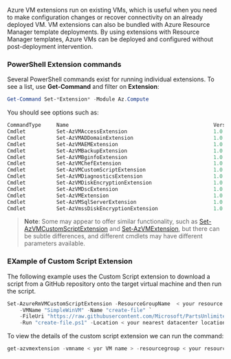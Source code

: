 
Azure VM extensions run on existing VMs, which is useful when you need to make configuration changes or recover connectivity on an already deployed VM. VM extensions can also be bundled with Azure Resource Manager template deployments. By using extensions with Resource Manager templates, Azure VMs can be deployed and configured without post-deployment intervention.


### PowerShell Extension commands
Several PowerShell commands exist for running individual extensions. To see a list, use **Get-Command** and filter on **Extension**:


```powershell
Get-Command Set-*Extension* -Module Az.Compute
```

You should see options such as:

```powershell
CommandType     Name                                               Version    Source                                                                                     ----------     -----                                               -------    ------
Cmdlet          Set-AzVMAccessExtension                            1.0.0      Az.Compute
Cmdlet          Set-AzVMADDomainExtension                          1.0.0      Az.Compute
Cmdlet          Set-AzVMAEMExtension                               1.0.0      Az.Compute
Cmdlet          Set-AzVMBackupExtension                            1.0.0      Az.Compute
Cmdlet          Set-AzVMBginfoExtension                            1.0.0      Az.Compute
Cmdlet          Set-AzVMChefExtension                              1.0.0      Az.Compute
Cmdlet          Set-AzVMCustomScriptExtension                      1.0.0      Az.Compute
Cmdlet          Set-AzVMDiagnosticsExtension                       1.0.0      Az.Compute
Cmdlet          Set-AzVMDiskEncryptionExtension                    1.0.0      Az.Compute
Cmdlet          Set-AzVMDscExtension                               1.0.0      Az.Compute
Cmdlet          Set-AzVMExtension                                  1.0.0      Az.Compute
Cmdlet          Set-AzVMSqlServerExtension                         1.0.0      Az.Compute
Cmdlet          Set-AzVmssDiskEncryptionExtension                  1.0.0      Az.Compute
```

> **Note**: Some may appear to offer similar functionality, such as [Set-AzVMCustomScriptExtension](https://docs.microsoft.com/en-us/powershell/module/azurerm.compute/set-azurermvmcustomscriptextension?view=azurermps-6.13.0?azure-portal=true) and [Set-AzVMExtension](https://docs.microsoft.com/en-us/powershell/module/azurerm.compute/set-azurermvmextension?view=azurermps-6.13.0?azure-portal=true), but there can be subtle differences, and different cmdlets may have different parameters available.

### EXample of Custom Script Extension
The following example uses the Custom Script extension to download a script from a GitHub repository onto the target virtual machine and then run the script.

```powershell
Set-AzureRmVMCustomScriptExtension -ResourceGroupName  < your resource  group name > `
    -VMName "SimpleWinVM" -Name "create-file" `
    -FileUri "https://raw.githubusercontent.com/Microsoft/PartsUnlimited/master/Labfiles/AZ-400T05_Implementing_Application_Infrastructure/M01/create-file.ps1" `
    -Run "create-file.ps1" -Location < your nearest datacenter location >
```

To view the details of the custom script extension we can run the command:

```powershell
get-azvmextension -vmname < yor VM name > -resourcegroup < your resource group name >  -name < your extension name >
```

